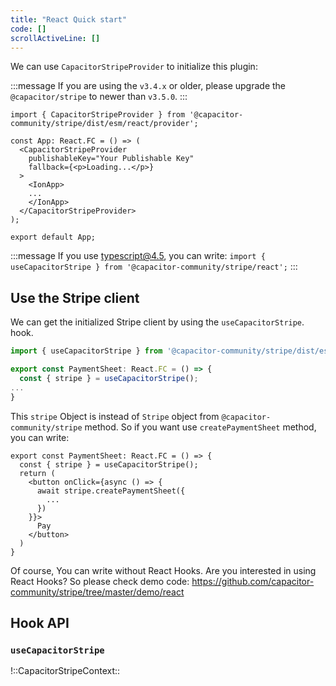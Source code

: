 ```yaml
---
title: "React Quick start"
code: []
scrollActiveLine: []
---
```


We can use `CapacitorStripeProvider` to initialize this plugin:

:::message
If you are using the `v3.4.x` or older, please upgrade the `@capacitor/stripe` to newer than `v3.5.0`.
:::

```tsx: App.tsx 
import { CapacitorStripeProvider } from '@capacitor-community/stripe/dist/esm/react/provider';

const App: React.FC = () => (
  <CapacitorStripeProvider
    publishableKey="Your Publishable Key"
    fallback={<p>Loading...</p>}
  >
    <IonApp>
    ...
    </IonApp>
  </CapacitorStripeProvider>
);

export default App;
```

:::message
If you use typescript@4.5, you can write:
`import { useCapacitorStripe } from '@capacitor-community/stripe/react';`
:::

## Use the Stripe client

We can get the initialized Stripe client by using the `useCapacitorStripe`. hook.

```ts
import { useCapacitorStripe } from '@capacitor-community/stripe/dist/esm/react/provider';

export const PaymentSheet: React.FC = () => {
  const { stripe } = useCapacitorStripe();
...
}
```


This `stripe` Object is instead of `Stripe` object from `@capacitor-community/stripe` method. So if you want use `createPaymentSheet` method, you can write:

```tsx
export const PaymentSheet: React.FC = () => {
  const { stripe } = useCapacitorStripe();
  return (
    <button onClick={async () => {
      await stripe.createPaymentSheet({
        ...
      })
    }}>
      Pay
    </button>
  )
}
```

Of course, You can write without React Hooks. Are you interested in using React Hooks? So please check demo code:
https://github.com/capacitor-community/stripe/tree/master/demo/react

## Hook API
### `useCapacitorStripe` 

!::CapacitorStripeContext::